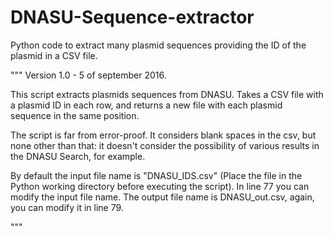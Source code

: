 # DNASU-Sequence-extractor
Python code to extract many plasmid sequences providing the ID of the plasmid in a CSV file.


"""
Version 1.0 - 5 of september 2016.

This script extracts plasmids sequences from DNASU. Takes a CSV file with a plasmid ID
in each row, and returns a new file with each plasmid sequence in the same position.

The script is far from error-proof. It considers blank spaces in the csv, but none other than that:
it doesn't consider the possibility of various results in the DNASU Search, for example.

By default the input file name is "DNASU_IDS.csv" (Place the file in the Python working directory before
executing the script). 
In line 77 you can modify the input file name. The output file name is DNASU_out.csv, again, you can 
modify it in line 79.

"""
